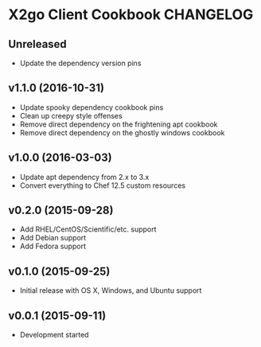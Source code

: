 X2go Client Cookbook CHANGELOG
==============================

Unreleased
----------
- Update the dependency version pins

v1.1.0 (2016-10-31)
-------------------
- Update spooky dependency cookbook pins
- Clean up creepy style offenses
- Remove direct dependency on the frightening apt cookbook
- Remove direct dependency on the ghostly windows cookbook

v1.0.0 (2016-03-03)
-------------------
- Update apt dependency from 2.x to 3.x
- Convert everything to Chef 12.5 custom resources

v0.2.0 (2015-09-28)
-------------------
- Add RHEL/CentOS/Scientific/etc. support
- Add Debian support
- Add Fedora support

v0.1.0 (2015-09-25)
-------------------
- Initial release with OS X, Windows, and Ubuntu support

v0.0.1 (2015-09-11)
-------------------
- Development started
